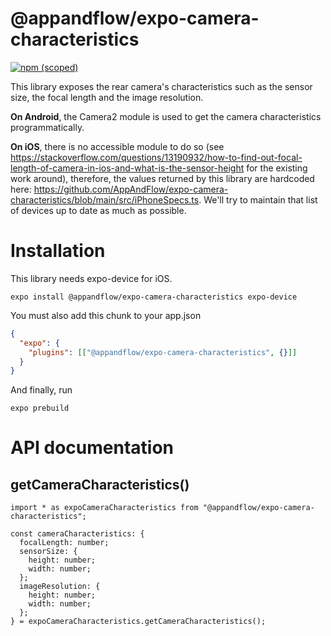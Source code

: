 # @appandflow/expo-camera-characteristics

[![npm (scoped)](https://img.shields.io/npm/v/@appandflow/expo-camera-characteristics.svg)](https://www.npmjs.com/package/@appandflow/expo-camera-characteristics)

This library exposes the rear camera's characteristics such as the sensor size, the focal length and the image resolution.

**On Android**, the Camera2 module is used to get the camera characteristics programmatically.

**On iOS**, there is no accessible module to do so (see https://stackoverflow.com/questions/13190932/how-to-find-out-focal-length-of-camera-in-ios-and-what-is-the-sensor-height for the existing work around), therefore, the values returned by this library are hardcoded here: https://github.com/AppAndFlow/expo-camera-characteristics/blob/main/src/iPhoneSpecs.ts. We'll try to maintain that list of devices up to date as much as possible.

# Installation

This library needs expo-device for iOS.

```
expo install @appandflow/expo-camera-characteristics expo-device
```

You must also add this chunk to your app.json

```JSON
{
  "expo": {
    "plugins": [["@appandflow/expo-camera-characteristics", {}]]
  }
}

```

And finally, run
```
expo prebuild
```

# API documentation

## getCameraCharacteristics()

```TS
import * as expoCameraCharacteristics from "@appandflow/expo-camera-characteristics";

const cameraCharacteristics: {
  focalLength: number;
  sensorSize: {
    height: number;
    width: number;
  };
  imageResolution: {
    height: number;
    width: number;
  };
} = expoCameraCharacteristics.getCameraCharacteristics();
```
